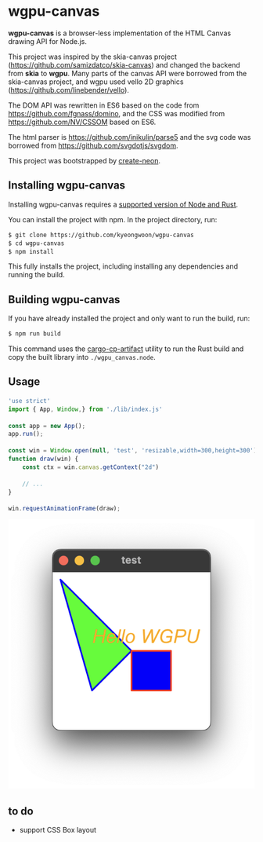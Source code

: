 # wgpu-canvas
**wgpu-canvas** is a browser-less implementation of the HTML Canvas drawing API for Node.js.

This project was inspired by the skia-canvas project (https://github.com/samizdatco/skia-canvas) and changed the backend from **skia** to **wgpu**. Many parts of the canvas API were borrowed from the skia-canvas project, and wgpu used vello 2D graphics (https://github.com/linebender/vello).

The DOM API was rewritten in ES6 based on the code from https://github.com/fgnass/domino, and the CSS was modified from https://github.com/NV/CSSOM based on ES6.

The html parser is https://github.com/inikulin/parse5 and the svg code was borrowed from https://github.com/svgdotjs/svgdom.

This project was bootstrapped by [create-neon](https://www.npmjs.com/package/create-neon).


## Installing wgpu-canvas
Installing wgpu-canvas requires a [supported version of Node and Rust](https://github.com/neon-bindings/neon#platform-support).

You can install the project with npm. In the project directory, run:

```sh
$ git clone https://github.com/kyeongwoon/wgpu-canvas
$ cd wgpu-canvas
$ npm install
```

This fully installs the project, including installing any dependencies and running the build.

## Building wgpu-canvas

If you have already installed the project and only want to run the build, run:

```sh
$ npm run build
```

This command uses the [cargo-cp-artifact](https://github.com/neon-bindings/cargo-cp-artifact) utility to run the Rust build and copy the built library into `./wgpu_canvas.node`.

## Usage
```js
'use strict'
import { App, Window,} from './lib/index.js'

const app = new App();
app.run();

const win = Window.open(null, 'test', 'resizable,width=300,height=300');
function draw(win) {
    const ctx = win.canvas.getContext("2d")

    // ...
}

win.requestAnimationFrame(draw);

```
![](./assets/screenshot.png)

## to do
- support CSS Box layout